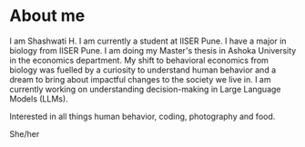 # About me

I am Shashwati H. I am currently a student at IISER Pune. I have a major in biology from IISER Pune. I am doing my Master's thesis in Ashoka University in the economics department. My shift to behavioral economics from biology was fuelled by a curiosity to understand human behavior and a dream to bring about impactful changes to the society we live in. I am currently working on understanding decision-making in Large Language Models (LLMs). 

Interested in all things human behavior, coding, photography and food.

She/her

